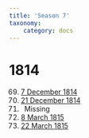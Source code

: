 ```yaml
---
title: 'Season 7'
taxonomy:
    category: docs
---
```


# 1814

69. [7 December 1814](meeting-69)
70. [21 December 1814](meeting-70)
71. <span class="grey">&ensp;Missing</span>
72. [8 March 1815](meeting-72)
73. [22 March 1815](meeting-73)
